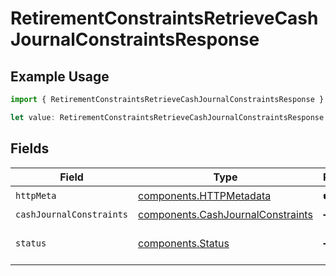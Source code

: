 # RetirementConstraintsRetrieveCashJournalConstraintsResponse

## Example Usage

```typescript
import { RetirementConstraintsRetrieveCashJournalConstraintsResponse } from "@apexfintechsolutions/ascend-sdk/models/operations";

let value: RetirementConstraintsRetrieveCashJournalConstraintsResponse = {};
```

## Fields

| Field                                                                                  | Type                                                                                   | Required                                                                               | Description                                                                            |
| -------------------------------------------------------------------------------------- | -------------------------------------------------------------------------------------- | -------------------------------------------------------------------------------------- | -------------------------------------------------------------------------------------- |
| `httpMeta`                                                                             | [components.HTTPMetadata](../../models/components/httpmetadata.md)                     | :heavy_check_mark:                                                                     | N/A                                                                                    |
| `cashJournalConstraints`                                                               | [components.CashJournalConstraints](../../models/components/cashjournalconstraints.md) | :heavy_minus_sign:                                                                     | OK                                                                                     |
| `status`                                                                               | [components.Status](../../models/components/status.md)                                 | :heavy_minus_sign:                                                                     | INVALID_ARGUMENT: The request has an invalid argument.                                 |